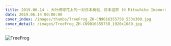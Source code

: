 ```yaml
---
title: 2019.06.14 - 大叶绣球花上的一对日本树蛙，日本滋贺 (© Mitsuhiko Imamori/Minden)
date: 2019.06.14 00:00:00
cover_index: /images/thumbs/TreeFrog_ZH-CN9016355758_533x300.jpg
cover_detail: /images/TreeFrog_ZH-CN9016355758_1920x1080.jpg
---
```


![TreeFrog](/images/TreeFrog_ZH-CN9016355758_1920x1080.jpg)
